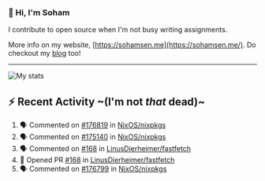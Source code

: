 ### 👋 Hi, I'm Soham

I contribute to open source when I'm not busy writing assignments.

More info on my website, [https://sohamsen.me](https://sohamsen.me/). Do checkout my [blog](https://blog.sohamsen.me/) too!

---

![My stats](https://github-readme-stats.vercel.app/api?username=Yureien&count_private=true&show_icons=true&theme=dracula)

## :zap: Recent Activity ~(I'm not _that_ dead)~

<!--START_SECTION:activity-->
1. 🗣 Commented on [#176819](https://github.com/NixOS/nixpkgs/issues/176819) in [NixOS/nixpkgs](https://github.com/NixOS/nixpkgs)
2. 🗣 Commented on [#175140](https://github.com/NixOS/nixpkgs/issues/175140) in [NixOS/nixpkgs](https://github.com/NixOS/nixpkgs)
3. 🗣 Commented on [#168](https://github.com/LinusDierheimer/fastfetch/issues/168) in [LinusDierheimer/fastfetch](https://github.com/LinusDierheimer/fastfetch)
4. 💪 Opened PR [#168](https://github.com/LinusDierheimer/fastfetch/pull/168) in [LinusDierheimer/fastfetch](https://github.com/LinusDierheimer/fastfetch)
5. 🗣 Commented on [#176799](https://github.com/NixOS/nixpkgs/issues/176799) in [NixOS/nixpkgs](https://github.com/NixOS/nixpkgs)
<!--END_SECTION:activity-->
